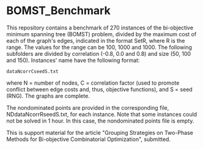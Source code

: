 # BOMST_Benchmark
This repository contains a benchmark of 270 instances of the bi-objective minimum spanning tree (BOMST) problem, divided by the maximum cost of each of the graph's edges, indicated in the format SetR, where R is the range. The values for the range can be 100, 1000 and 1000. The following subfolders are divided by correlation (-0.8, 0.0 and 0.8) and size (50, 100 and 150). Instances' name have the following format:

	dataNcorrCseedS.txt

where N = number of nodes, C = correlation factor (used to promote conflict between edge costs and, thus, objective functions), and S = seed (RNG). The graphs are complete.
	
The nondominated points are provided in the corresponding file, NDdataNcorrRseedS.txt, for each instance. Note that some instances could not be solved in 1 hour. In this case, the nondominated points file is empty.

This is support material for the article "Grouping Strategies on Two-Phase Methods for Bi-objective Combinatorial Optimization", submitted.
